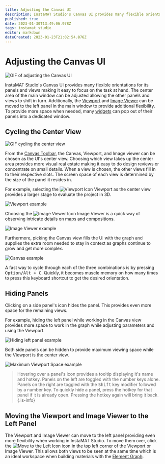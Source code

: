 ```yaml
---
title: Adjusting the Canvas UI
description: InstaMAT Studio's Canvas UI provides many flexible orientations for its panels and views making it easy to focus on the task at hand.
published: true
date: 2023-01-30T13:49:06.978Z
tags: instamat studio
editor: markdown
dateCreated: 2023-01-23T21:02:54.876Z
---
```


# Adjusting the Canvas UI

![GIF of adjusting the Canvas UI]()

InstaMAT Studio's Canvas UI provides many flexible orientations for its panels and views making it easy to focus on the task at hand. The center area of the main window can be adjusted allowing the other panels and views to shift in turn.  Additionally, the <a href="">Viewport</a> and <a href="">Image Viewer</a> can be moved to the left panel in the main window to provide additional flexibility. To provide more space when needed, many <a href="">widgets</a> can pop out of their panels into a dedicated window. 

## Cycling the Center View

![GIF cycling the center view]()

From the <a href="">Canvas Toolbar</a>, the Canvas, Viewport, and Image viewer can be chosen as the UI's center view. Choosing which view takes up the center area provides more visual real estate making it easy to do design reviews or concentrate on small details. When a view is chosen, the other views fill in to their respective slots. The screen space of each view is determined by the size of the panel it resides in.

For example, selecting the ![Viewport Icon]() Viewport as the center view provides a larger stage to evaluate the project in 3D.

![Viewport example]()

Choosing the ![Image Viewer Icon]() Image Viewer is a quick way of observing intricate details on maps and compositions.

![Image Viewer example]()

Furthermore, picking the Canvas view fills the UI with the graph and supplies the extra room needed to stay in context as graphs continue to grow and get more complex.

![Canvas example]()


A fast way to cycle through each of the three combinations is by pressing <kbd>Option/Alt + C</kbd>. Quickly, it becomes muscle memory on how many times to press this keyboard shortcut to get the desired orientation.

## Hiding Panels

Clicking on a side panel's icon hides the panel. This provides even more space for the remaining views.

For example, hiding the left panel while working in the Canvas view provides more space to work in the graph while adjusting parameters and using the Viewport.

![Hiding left panel example]()

Both side panels can be hidden to provide maximum viewing space while the Viewport is the center view.

![Maximum Viewport Space example]()

> Hovering over a panel's icon provides a tooltip displaying it's name and hotkey. Panels on the left are toggled with the number keys alone. Panels on the right are toggled with the <kbd>Shift</kbd> key modifier followed by a number key. To quickly hide a panel, press the hotkey for that panel if it is already open. Pressing the hotkey again will bring it back.
{.is-info}

## Moving the Viewport and Image Viewer to the Left Panel

The Viewport and Image Viewer can move to the left panel providing even more flexibility when working in InstaMAT Studio. To move them over, click the ![Move to the Left Icon]() icon in the top left corner of the Viewport or Image Viewer. This allows both views to be seen at the same time which is an ideal workspace when building materials with the <a href="">Element Graph</a>.